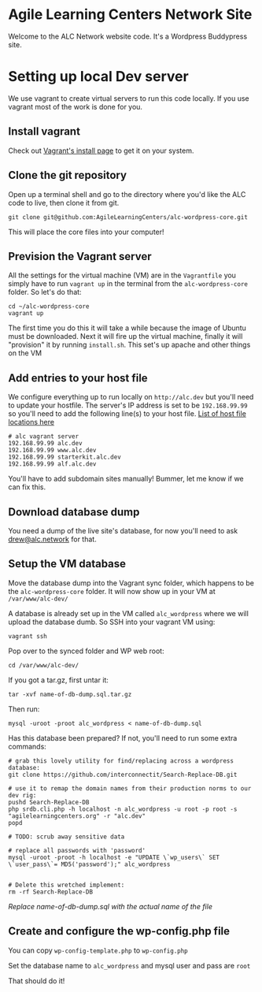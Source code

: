 Agile Learning Centers Network Site
====

Welcome to the ALC Network website code. It's a Wordpress Buddypress site.

# Setting up local Dev server

We use vagrant to create virtual servers to run this code locally. If you use vagrant most of the work is done for you.

## Install vagrant

Check out [Vagrant's install page](https://docs.vagrantup.com/v2/installation/index.html) to get it on your system.

## Clone the git repository

Open up a terminal shell and go to the directory where you'd like the ALC code to live, then clone it from git.

`git clone git@github.com:AgileLearningCenters/alc-wordpress-core.git`

This will place the core files into your computer!

## Prevision the Vagrant server

All the settings for the virtual machine (VM) are in the `Vagrantfile` you simply have to run `vagrant up` in the terminal from the `alc-wordpress-core` folder. So let's do that:

```
cd ~/alc-wordpress-core
vagrant up
```

The first time you do this it will take a while because the image of Ubuntu must be downloaded. Next it will fire up the virtual machine, finally it will "provision" it by running `install.sh`. This set's up apache and other things on the VM

## Add entries to your host file

We configure everything up to run locally on `http://alc.dev` but you'll need to update your hostfile. The server's IP address is set to be `192.168.99.99` so you'll need to add the following line(s) to your host file. [List of host file locations here](https://en.wikipedia.org/wiki/Hosts_(file)#Location_in_the_file_system)

```
# alc vagrant server
192.168.99.99 alc.dev
192.168.99.99 www.alc.dev
192.168.99.99 starterkit.alc.dev
192.168.99.99 alf.alc.dev
```

You'll have to add subdomain sites manually! Bummer, let me know if we can fix this.

## Download database dump

You need a dump of the live site's database, for now you'll need to ask drew@alc.network for that.

## Setup the VM database

Move the database dump into the Vagrant sync folder, which happens to be the `alc-wordpress-core` folder. It will now show up in your VM at `/var/www/alc-dev/`

A database is already set up in the VM called `alc_wordpress` where we will upload the database dumb. So SSH into your vagrant VM using:

`vagrant ssh`

Pop over to the synced folder and WP web root:

`cd /var/www/alc-dev/`

If you got a tar.gz, first untar it:

`tar -xvf name-of-db-dump.sql.tar.gz`

Then run:

`mysql -uroot -proot alc_wordpress < name-of-db-dump.sql`

Has this database been prepared? If not, you'll need to run some extra commands:

```
# grab this lovely utility for find/replacing across a wordpress database:
git clone https://github.com/interconnectit/Search-Replace-DB.git

# use it to remap the domain names from their production norms to our dev rig:
pushd Search-Replace-DB
php srdb.cli.php -h localhost -n alc_wordpress -u root -p root -s "agilelearningcenters.org" -r "alc.dev"
popd

# TODO: scrub away sensitive data

# replace all passwords with 'password'
mysql -uroot -proot -h localhost -e "UPDATE \`wp_users\` SET \`user_pass\`= MD5('password');" alc_wordpress


# Delete this wretched implement:
rm -rf Search-Replace-DB
```

*Replace name-of-db-dump.sql with the actual name of the file*

## Create and configure the wp-config.php file

You can copy `wp-config-template.php` to `wp-config.php`

Set the database name to `alc_wordpress` and mysql user and pass are `root`

That should do it!
